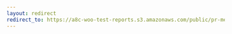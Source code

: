 ```yaml
---
layout: redirect
redirect_to: https://a8c-woo-test-reports.s3.amazonaws.com/public/pr-merge/41596/api/index.html
---
```

